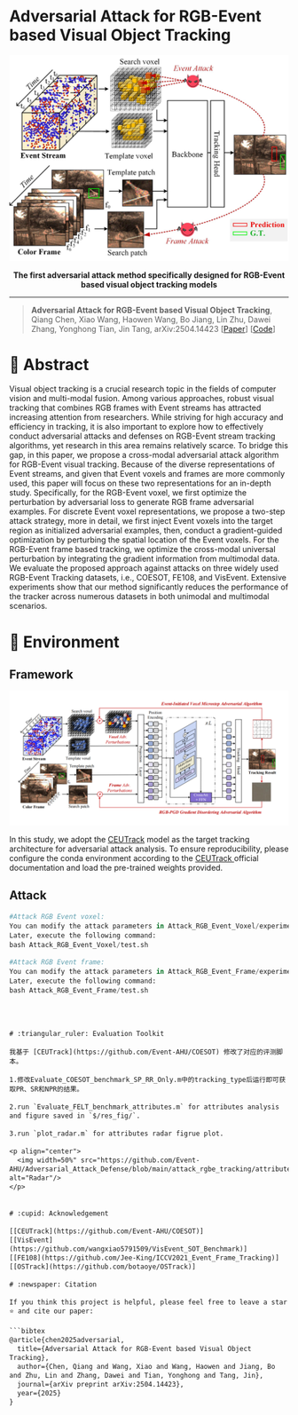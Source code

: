 #  Adversarial Attack for RGB-Event based Visual Object Tracking

<div align="center">

<img src="https://github.com/Event-AHU/Adversarial_Attack_Defense/blob/main/attack_rgbe_tracking/firstIMGv2.jpg" width="600">

**The first adversarial attack method specifically designed for RGB-Event based visual object tracking models** 

------
</div>

> **Adversarial Attack for RGB-Event based Visual Object Tracking**, Qiang Chen, Xiao Wang, Haowen Wang, Bo Jiang, Lin Zhu, Dawei Zhang, Yonghong Tian, Jin Tang, arXiv:2504.14423 [[Paper](https://arxiv.org/abs/2504.14423)] [[Code](https://github.com/Event-AHU/Adversarial_Attack_Defense)]


# :dart: Abstract 

Visual object tracking is a crucial research topic in the fields of computer vision and multi-modal fusion. Among various approaches, robust visual tracking that combines RGB frames with Event streams has attracted increasing attention from researchers. While striving for high accuracy and efficiency in tracking, it is also important to explore how to effectively conduct adversarial attacks and defenses on RGB-Event stream tracking algorithms, yet research in this area remains relatively scarce. To bridge this gap, in this paper, we propose a cross-modal adversarial attack algorithm for RGB-Event visual tracking. Because of the diverse representations of Event streams, and given that Event voxels and frames are more commonly used, this paper will focus on these two representations for an in-depth study. Specifically, for the RGB-Event voxel, we first optimize the perturbation by adversarial loss to generate RGB frame adversarial examples. For discrete Event voxel representations, we propose a two-step attack strategy, more in detail, we first inject Event voxels into the target region as initialized adversarial examples, then, conduct a gradient-guided optimization by perturbing the spatial location of the Event voxels. For the RGB-Event frame based tracking, we optimize the cross-modal universal perturbation by integrating the gradient information from multimodal data. We evaluate the proposed approach against attacks on three widely used RGB-Event Tracking datasets, i.e., COESOT, FE108, and VisEvent. Extensive experiments show that our method significantly reduces the performance of the tracker across numerous datasets in both unimodal and multimodal scenarios.




# :hammer: Environment


## Framework 

<p align="center">
<img src="https://github.com/Event-AHU/Adversarial_Attack_Defense/blob/main/attack_rgbe_tracking/framework.png" alt="framework" width="700"/>
</p>







In this study, we adopt the [CEUTrack](https://github.com/Event-AHU/COESOT) model as the target tracking architecture for adversarial attack analysis. To ensure reproducibility, please configure the conda environment according to the [CEUTrack ](https://github.com/Event-AHU/COESOT)official documentation and load the pre-trained weights provided.


## Attack

```python
#Attack RGB Event voxel:
You can modify the attack parameters in Attack_RGB_Event_Voxel/experiments/ceutrack/ceutrack_coesot.yaml in order to get the raw tracking results and the results after the attack. 
Later, execute the following command:
bash Attack_RGB_Event_Voxel/test.sh
```

```python
#Attack RGB Event frame:
You can modify the attack parameters in Attack_RGB_Event_Frame/experiments/ceutrack/ceutrack_coesot.yaml in order to get the raw tracking results and the results after the attack. 
Later, execute the following command:
bash Attack_RGB_Event_Frame/test.sh
```
```



# :triangular_ruler: Evaluation Toolkit

我基于 [CEUTrack](https://github.com/Event-AHU/COESOT) 修改了对应的评测脚本。

1.修改Evaluate_COESOT_benchmark_SP_RR_Only.m中的tracking_type后运行即可获取PR、SR和NPR的结果。

2.run `Evaluate_FELT_benchmark_attributes.m` for attributes analysis and figure saved in `$/res_fig/`. 

3.run `plot_radar.m` for attributes radar figrue plot.

<p align="center">
  <img width=50%" src="https://github.com/Event-AHU/Adversarial_Attack_Defense/blob/main/attack_rgbe_tracking/attribute_analysis.jpg" alt="Radar"/>
</p>


# :cupid: Acknowledgement 

[[CEUTrack](https://github.com/Event-AHU/COESOT)] 
[[VisEvent](https://github.com/wangxiao5791509/VisEvent_SOT_Benchmark)] 
[[FE108](https://github.com/Jee-King/ICCV2021_Event_Frame_Tracking)] 
[[OSTrack](https://github.com/botaoye/OSTrack)] 

# :newspaper: Citation 

If you think this project is helpful, please feel free to leave a star ⭐️ and cite our paper:

```bibtex
@article{chen2025adversarial,
  title={Adversarial Attack for RGB-Event based Visual Object Tracking},
  author={Chen, Qiang and Wang, Xiao and Wang, Haowen and Jiang, Bo and Zhu, Lin and Zhang, Dawei and Tian, Yonghong and Tang, Jin},
  journal={arXiv preprint arXiv:2504.14423},
  year={2025}
}
```
